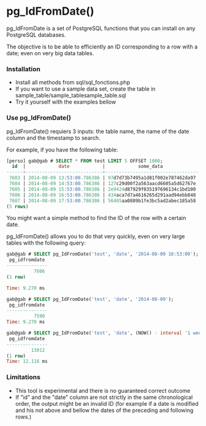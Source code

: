 # pg_IdFromDate()

pg_IdFromDate is a set of PostgreSQL functions that you can install on any PostgreSQL databases.

The objective is to be able to efficiently an ID corresponding to a row with a date; even on very big data tables.

### Installation

* Install all methods from sql/sql_fonctions.php
* If you want to use a sample data set, create the table in sample_table/sample_tablesample_table.sql
* Try it yourself with the examples bellow

### Use pg_IdFromDate()

pg_IdFromDate() requiers 3 inputs: the table name, the name of the date column and the timestamp to search.

For example, if you have the following table:
```sql
[perso] gab@gab # SELECT * FROM test LIMIT 5 OFFSET 1000;
  id  |            date            |            some_data             
------+----------------------------+----------------------------------
 7603 | 2014-08-09 13:53:00.786386 | 97d7d73b7495a1d81f002e787462da97
 7604 | 2014-08-09 14:53:00.786386 | 127c29d00f2a563aacd6605a5d62767e
 7605 | 2014-08-09 15:53:00.786386 | 2e9424d87929f035197696134c1bd100
 7606 | 2014-08-09 16:53:00.786386 | 434aca7d7a4616265d291aad94ebb848
 7607 | 2014-08-09 17:53:00.786386 | 56405aa0889b1fe3bc5ad2abec185a58
(5 rows)
```

You might want a simple method to find the ID of the row with a certain date.

pg_IdFromDate() allows you to do that very quickly, even on very large tables with the following query:
```sql
gab@gab # SELECT pg_IdFromDate('test', 'date', '2014-08-09 16:53:00');
 pg_idfromdate 
---------------
          7606
(1 row)

Time: 9.270 ms

gab@gab # SELECT pg_IdFromDate('test', 'date', '2014-08-09');
 pg_idfromdate 
---------------
          7590
Time: 9.270 ms

gab@gab # SELECT pg_IdFromDate('test', 'date', (NOW() - interval '1 week')::timestamp);
 pg_idfromdate 
---------------
         13012
(1 row)
Time: 12.116 ms
```

### Limitations

* This tool is experimental and there is no guaranteed correct outcome
* If "id" and the "date" column are not strictly in the same chronological order, the output might be an invalid ID (for example if a date is modified and his not above and bellow the dates of the preceding and following rows.)
